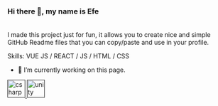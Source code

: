### Hi there 👋, my name is Efe
#### <p></p>
![<p></p>](https://media.discordapp.net/attachments/1042819821311639552/1042829516080418866/Banner.png?width=960&height=219)

I made this project just for fun, it allows you to create nice and simple GitHub Readme files that you can copy/paste and use in your profile.

Skills: VUE JS / REACT / JS / HTML / CSS

- 🔭 I’m currently working on this page. 

<p align="center">
    <p align="left"> <a href="" target="_blank" rel="noreferrer"> <img src="https://media.discordapp.net/attachments/1042819821311639552/1042837526689370112/C.png" alt="csharp" width="40" height="40"/> </a> <a href="" target="_blank" rel="noreferrer"> <img src="https://media.discordapp.net/attachments/1042819821311639552/1042837526999736410/Unity.png" alt="unity" width="40" height="40"/> </a> </p>
</p>
